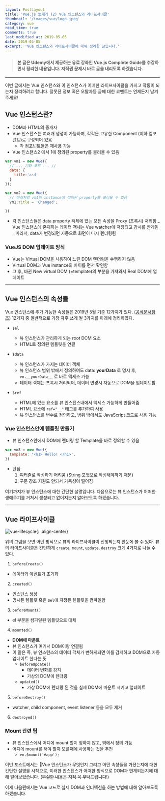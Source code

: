 ```yaml
---
layout: PostLayout
title: 'Vue.js 뽀개기 (2) Vue 인스턴스와 라이프사이클'
thumbnail: '/images/vue/logo.jpeg'
category: vue
read_time: true
comments: true
last_modified_at: 2019-05-05
date: 2019-05-05
excerpt: 'Vue 인스턴스와 라이프사이클에 대해 정리한 글입니다.'
---
```


> #### 본 글은 Udemy에서 제공하는 유료 강좌인 Vue.js Complete Guide를 수강하면서 정리한 내용입니다. 저작권 문제시 바로 글을 내리도록 하겠습니다.

---

이번 글에서는 Vue 인스턴스와 이 인스턴스가 어떠한 라이프사이클을 가지고 작동이 되는지 정리하려고 합니다. 잘못된 정보 혹은 오탈자등 글에 대한 코멘트는 언제든지 남겨주세요!

## Vue 인스턴스란?

- DOM과 HTML의 중개자
- Vue 인스턴스는 여러개 생성이 가능하며, 각각은 고유한 Component (이하 컴포넌트)로 구성되어 있음
  - 각 컴포넌트들은 재사용 가능
- Vue 인스턴스2 에서 1에 정의된 property를 불러올 수 있음

```javascript
var vm1 = new Vue({
  // ... 기타 코드 ... //
  data: {
    title:'asd'
  }
});

var vm2 = new Vue({
  // 아래처럼 vm1의 instance에 정의된 property를 불러올 수 있음
  vm1.title = 'Changed';

})
```

- 각 인스턴스들은 data property 객체에 있는 모든 속성을 Proxy (프록시) 처리함
  _ Vue 인스턴스에 존재하는 데이터 객체는 Vue watcher에 저장되고 감시를 받게됨
  _ 따라서, data가 변경되면 자동으로 화면이 다시 렌더링됨

### VueJS DOM 업데이트 방식

- Vue는 Virtual DOM을 사용하여 느린 DOM 렌더링을 수행하지 않음
- Virtual DOM과 Vue instance의 차이를 먼저 확인함
- 그 후, 바뀐 New virtual DOM (=template)의 부분을 가져와서 Real DOM에 업데이트

---

## Vue 인스턴스의 속성들

Vue 인스턴스에 추가 가능한 속성들은 2019년 5월 기준 12가지가 있다. ([공식문서참조](https://kr.vuejs.org/v2/api/#%EC%9D%B8%EC%8A%A4%ED%84%B4%EC%8A%A4-%EC%86%8D%EC%84%B1))
12가지 중 일반적으로 가장 자주 쓰게 될 3가지를 아래에 정리하였다.

- `$el`

  - 뷰 인스턴스가 관리하게 되는 root DOM 요소
  - HTML로 정의된 템플릿을 연결

- `$data`

  - 뷰 인스턴스가 가지는 데이터 객체
  - 뷰 인스턴스 범위 밖에서 정의하여도 data: **yourData** 로 명시 후, `vm.__yourData__` 로 바로 액세스 가능
  - 데이터 객체는 프록시 처리되어, 데이터 변경시 자동으로 DOM을 업데이트함

- `$ref`
  - HTML에 있는 요소를 뷰 인스턴스내에서 액세스 가능하게 만들어줌
  - HTML 요소에 `ref="__"` 태그를 추가하여 사용
  - 뷰 인스턴스를 변수로 정의하고, 범위 밖에서도 JavaScript 코드로 사용 가능

### Vue 인스턴스안에 템플릿 만들기

- 뷰 인스턴스안에서 DOM에 렌더링 할 Template을 바로 정의할 수 있음

```javascript
var vm3 = new Vue({
  template: '<h1> Hello! </h1>',
})
```

- 단점:
  1. 여러줄로 작성하기 어려움 (String 포맷으로 작성해야하기 때문)
  2. 구문 강조 지원도 안되서 가독성이 떨어짐

여기까지가 뷰 인스턴스에 대한 간단한 설명입니다.
다음으로는 뷰 인스턴스가 어떠한 생애주기를 거쳐서 생성되고 없어지는지 알아보도록 하겠습니다.

---

## Vue 라이프사이클

![vue-lifecycle](https://vuejs.org/images/lifecycle.png){: .align-center}

위의 그림을 보면 어떤 방식으로 뷰의 라이프사이클이 진행되는지 한눈에 볼 수 있다.
뷰의 라이프사이클은 간단하게 `create`, `mount`, `update`, `destroy` 크게 4가지로 나눌 수 있다.

1. `beforeCreate()`

- 데이터와 이벤트가 초기화

2. `created()`

- 인스턴스 생성
- 명시된 템플릿 혹은 `$el`에 지정된 템플릿을 컴파일함

3. `beforeMount()`

- el 부분을 컴파일된 템플릿으로 대체

4. `mounted()`

- **DOM에 마운트**
- 뷰 인스턴스가 여기서 DOM이랑 연결됨
- 이 말은 즉, 뷰 인스턴스의 데이터 객체가 변하게되면 이를 감지하고 DOM으로 자동 업데이트 한다는 뜻
  - `beforeUpdate()`
    - 데이터 변화를 감지
    - 가상의 DOM에 렌더링
  - `updated()`
    - 가상 DOM에 렌더링 된 것을 실제 DOM에 마운트 시키고 업데이트

5. `beforeDestroy()`

- watcher, child component, event listener 등을 모두 제거

6. `destroyed()`

### Mount 관련 팁

- 뷰 인스턴스에서 어디에 mount 할지 정하지 않고, 밖에서 정의 가능
- 어디에 mount를 해야 할지 모를때에 사용하는 것을 추천
  - `vm.$mount('#app');`

이번 포스트에서는 Vue 인스턴스가 무엇인지 그리고 어떤 속성들을 가졌는지에 대한 간단한 설명을 시작으로,
이러한 인스턴스가 어떠한 방식으로 DOM과 연계되는지에 대해 알아보았습니다.
(~~부실한 내용은 지적 꼭 부탁드립니다!~~)

이제 다음편에서는 Vue 코드로 실제 DOM과 인터액션을 하는 방법에 대해 알아보도록 하겠습니다.
